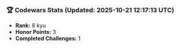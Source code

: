### 🏆 Codewars Stats (Updated: 2025-10-21 12:17:13 UTC)

- **Rank:** 8 kyu
- **Honor Points:** 3
- **Completed Challenges:** 1
